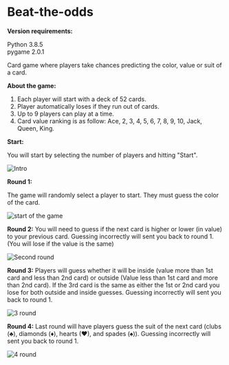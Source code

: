 # Beat-the-odds

**Version requirements:**

Python 3.8.5
<br>pygame 2.0.1


Card game where players take chances predicting the color, value or suit of a card. 

**About the game:**
<ol>
<li>Each player will start with a deck of 52 cards.</li>
<li>Player automatically loses if they run out of cards.</li> 
<li>Up to 9 players can play at a time. </li>
<li>Card value ranking is as follow: Ace, 2, 3, 4, 5, 6, 7, 8, 9, 10, Jack, Queen, King.</li>
</ol>

**Start:**

You will start by selecting the number of players and hitting "Start".

![Intro](https://user-images.githubusercontent.com/64381840/198891966-1b668f8d-a9a4-4afa-a8c4-f2561fd8b830.png)

**Round 1:**

The game will randomly select a player to start. They must guess the color of the card.

![start of the game](https://user-images.githubusercontent.com/64381840/198894641-cdc35f0f-7666-416d-83a9-6e6d8317912c.png)

**Round 2:**
You will need to guess if the next card is higher or lower (in value) to your previous card. Guessing incorrectly will sent you back to round 1.
(You will lose if the value is the same)

![Second round](https://user-images.githubusercontent.com/64381840/198905458-90bd44de-72bb-49b5-acf4-fdfa45b87e88.png)

**Round 3:**
Players will guess whether it will be inside (value more than 1st card and less than 2nd card) or outside (Value less than 1st card and more than 2nd card). If the 3rd card is the same as either the 1st or 2nd card you lose for both outside and inside guesses. Guessing incorrectly will sent you back to round 1.

![3 round](https://user-images.githubusercontent.com/64381840/198895587-c919c2f2-49a9-43fd-9027-7f31fedceca1.png)

**Round 4:**
Last round will have players guess the suit of the next card (clubs (♣), diamonds (♦), hearts (♥), and spades (♠)). Guessing incorrectly will sent you back to round 1.

![4 round](https://user-images.githubusercontent.com/64381840/198896087-e3a29487-e6ed-43a4-a980-dc0599a3341c.png)

